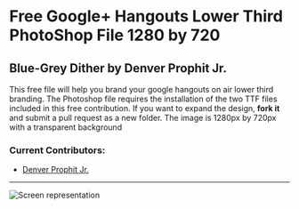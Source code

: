 # Free Google+ Hangouts Lower Third PhotoShop File 1280 by 720
## Blue-Grey Dither by Denver Prophit Jr.

This free file will help you brand your google hangouts on air lower third branding. 
The Photoshop file requires the installation of the two TTF files included in this free contribution. 
If you want to expand the design, **fork it** and submit a pull request as a new folder. 
The image is 1280px by 720px with a transparent background

### Current Contributors:
- <a href="https://www.google.com/+DenverProphitJr" rel="author" title="Denver Prophit Jr.">Denver Prophit Jr.</a>

----------
![Screen representation](https://raw.githubusercontent.com/inetbiz/Hangout-lower-thirds/master/version-1/version-1.png)

